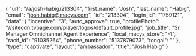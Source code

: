 {
    "url": "\/a\/josh-habig\/213304",
    "first_name": "Josh",
    "last_name": "Habig",
    "email": "josh.habig@macys.com",
    "id": "213304",
    "login_id": "1759121",
    "data": {
        "incentive": "3",
        "auto_approve": true,
        "profilePhoto": "\/\/sitecdn.tvpage.com\/player\/logos\/default_profile.jpg",
        "job_title": "Sr. Manager Omnichannel Agent Experience",
        "local_macys_store": "-1",
        "racif_id": "91035264",
        "phone_number": "5137879073",
        "tongal": ""
    },
    "type": "captivate",
    "layout": "ambassador",
    "title": "Josh Habig"
}